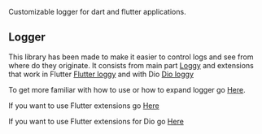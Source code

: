 Customizable logger for dart and flutter applications.


## Logger

This library has been made to make it easier to control logs and see from where do they originate.
It consists from main part [Loggy](loggy/README.md) and extensions that work in Flutter [Flutter loggy](flutter_loggy/README.md) and with Dio [Dio loggy](flutter_loggy_dio/README.md) 

To get more familiar with how to use or how to expand logger go [Here](loggy/README.md).

If you want to use Flutter extensions go [Here](flutter_loggy/README.md)

If you want to use Flutter extensions for Dio go [Here](flutter_loggy_dio/README.md)